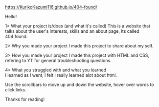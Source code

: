 https://KurikoKazumi116.github.io/404-found/

Hello!

1>  What your project is/does (and what it's called)
  This is a website that talks about the user's interests, skills and an about page, Its called 404:found.

2>  Why you made your project
  I made this project to share about my self.

3>  How you made your project
  I made this project with HTML and CSS, refering to YT for general troubleshooting questions.
  
4>  What you struggled with and what you learned   
  I learned as I went, I felt I really learned alot about html.
  
Use the scrollbars to move up and down the website, hover over words to click links.

Thanks for reading!
